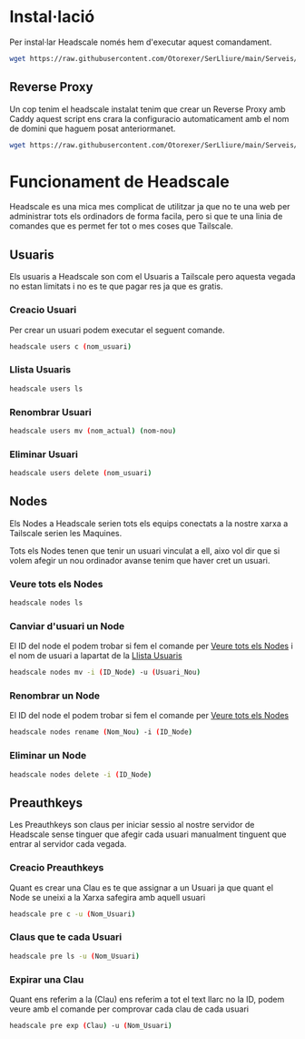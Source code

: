 # Instal·lació
Per instal·lar Headscale només hem d'executar aquest comandament.
```bash
wget https://raw.githubusercontent.com/Otorexer/SerLliure/main/Serveis/Headscale/I-Headscale.sh && bash I-Headscale.sh && rm I-Headscale.sh
```
## Reverse Proxy
Un cop tenim el headscale instalat tenim que crear un Reverse Proxy amb Caddy aquest script ens crara la configuracio automaticament amb el nom de domini que haguem posat anteriormanet.

```bash
wget https://raw.githubusercontent.com/Otorexer/SerLliure/main/Serveis/Headscale/Headscale-Caddy.sh && bash Headscale-Caddy.sh && rm Headscale-Caddy.sh
```

# Funcionament de Headscale
Headscale es una mica mes complicat de utilitzar ja que no te una web per administrar tots els ordinadors de forma facila, pero si que te una linia de comandes que es permet fer tot o mes coses que Tailscale.

## Usuaris
Els usuaris a Headscale son com el Usuaris a Tailscale pero aquesta vegada no estan limitats i no es te que pagar res ja que es gratis.

### Creacio Usuari
Per crear un usuari podem executar el seguent comande.
```bash
headscale users c (nom_usuari)
```
### Llista Usuaris
```bash
headscale users ls
```
### Renombrar Usuari
```bash
headscale users mv (nom_actual) (nom-nou)
```
### Eliminar Usuari
```bash
headscale users delete (nom_usuari)
```

## Nodes
Els Nodes a Headscale serien tots els equips conectats a la nostre xarxa a Tailscale serien les Maquines.

Tots els Nodes tenen que tenir un usuari vinculat a ell, aixo vol dir que si volem afegir un nou ordinador avanse tenim que haver cret un usuari.
### Veure tots els Nodes
```bash
headscale nodes ls
```
### Canviar d'usuari un Node
El ID del node el podem trobar si fem el comande per [Veure tots els Nodes](https://github.com/Otorexer/SerLliure/tree/main/Serveis/Headscale#veure-tots-els-nodes) i el nom de usuari a lapartat de la [Llista Usuaris](https://github.com/Otorexer/SerLliure/tree/main/Serveis/Headscale#llista-usuaris)
```bash
headscale nodes mv -i (ID_Node) -u (Usuari_Nou)
```
### Renombrar un Node
El ID del node el podem trobar si fem el comande per [Veure tots els Nodes](https://github.com/Otorexer/SerLliure/tree/main/Serveis/Headscale#veure-tots-els-nodes)
```bash
headscale nodes rename (Nom_Nou) -i (ID_Node)
```
### Eliminar un Node
```bash
headscale nodes delete -i (ID_Node)
```
## Preauthkeys
Les Preauthkeys son claus per iniciar sessio al nostre servidor de Headscale sense tinguer que afegir cada usuari manualment tinguent que entrar al servidor cada vegada.
### Creacio Preauthkeys
Quant es crear una Clau es te que assignar a un Usuari ja que quant el Node se uneixi a la Xarxa safegira amb aquell usuari
```bash
headscale pre c -u (Nom_Usuari)
```
### Claus que te cada Usuari
```bash
headscale pre ls -u (Nom_Usuari)
```
### Expirar una Clau
Quant ens referim a la (Clau) ens referim a tot el text llarc no la ID, podem veure amb el comande per comprovar cada clau de cada usuari
```bash
headscale pre exp (Clau) -u (Nom_Usuari)
```
